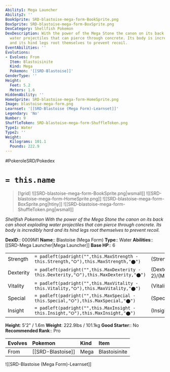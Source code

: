 ```yaml
---
Ability1: Mega Launcher
Ability2: ''
BookSprite: SRD-blastoise-mega-form-BookSprite.png
BoxSprite: SRD-blastoise-mega-form-BoxSprite.png
DexCategory: Shellfish Pokemon
DexDescription: With the power of the Mega Stone the canon on its back can shoot exploding
  water projectiles that can pierce through concrete. Its body is incredibly hard
  and its hind legs root themselves to prevent recoil.
EventAbilities: ''
Evolutions:
- Evolves: From
  Item: Blastoisinite
  Kind: Mega
  Pokemon: '[[SRD-Blastoise]]'
GenderType: ''
Height:
  Feet: 5.2
  Meters: 1.6
HiddenAbility: ''
HomeSprite: SRD-blastoise-mega-form-HomeSprite.png
Image: blastoise-mega-form.png
Learnset: '[[SRD-Blastoise (Mega Form)-Learnset]]'
Legendary: 'No'
Number: 9
ShuffleToken: SRD-blastoise-mega-form-ShuffleToken.png
Type1: Water
Type2: ''
Weight:
  Kilograms: 101.1
  Pounds: 222.9
---
```


#PokeroleSRD/Pokedex

# `= this.name`

> [!grid]
> ![[SRD-blastoise-mega-form-BookSprite.png|wsmall]]
> ![[SRD-blastoise-mega-form-HomeSprite.png]]
> ![[SRD-blastoise-mega-form-BoxSprite.png|htiny]]
> ![[SRD-blastoise-mega-form-ShuffleToken.png|wsmall]]


*Shellfish Pokemon*
*With the power of the Mega Stone the canon on its back can shoot exploding water projectiles that can pierce through concrete. Its body is incredibly hard and its hind legs root themselves to prevent recoil.*

**DexID**:: 0009M1
**Name**:: Blastoise (Mega Form)
**Type**:: Water
**Abilities**:: [[SRD-Mega Launcher|Mega Launcher]]
**Base HP**:: 6

|           |                                                                                        |                                          |
| --------- | -------------------------------------------------------------------------------------- | ---------------------------------------- |
| Strength  | `= padleft(padright("",this.MaxStrength - this.Strength,"⭘"),this.MaxStrength,"⬤")`    | (Strength::3)/(MaxStrength::6)   |
| Dexterity | `= padleft(padright("",this.MaxDexterity - this.Dexterity,"⭘"),this.MaxDexterity,"⬤")` | (Dexterity:: 2)/(MaxDexterity::5) |
| Vitality  | `= padleft(padright("",this.MaxVitality - this.Vitality,"⭘"),this.MaxVitality,"⬤")`    | (Vitality::3)/(MaxVitality::7)   |
| Special   | `= padleft(padright("",this.MaxSpecial - this.Special,"⭘"),this.MaxSpecial,"⬤")`       | (Special::3)/(MaxSpecial::6)     |
| Insight   | `= padleft(padright("",this.MaxInsight - this.Insight,"⭘"),this.MaxInsight,"⬤")`       | (Insight::3)/(MaxInsight::6)     |

**Height**: 5'2" / 1.6m
**Weight**: 222.9lbs / 101.1kg
**Good Starter**:: No
**Recommended Rank**:: Pro

| Evolves   | Pokemon           | Kind   | Item          |
|:----------|:------------------|:-------|:--------------|
| From      | [[SRD-Blastoise]] | Mega   | Blastoisinite |

![[SRD-Blastoise (Mega Form)-Learnset]]